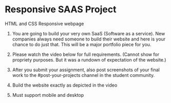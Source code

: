 # Responsive SAAS Project
HTML and CSS Responsive webpage

1. You are going to build your very own SaaS (Software as a service). New companies always need someone to build their website and here is your chance to do just that. This will be a major portfolio piece for you.

2. Please watch the video below for full requirements. (Cannot show for propriety purposes. But it was a rundown of expectation of the website.)

3. After you submit your assignment, also post screenshots of your final work to the #post-your-projects channel in the student community.

4. Build the website exactly as depicted in the video

5. Must support mobile and desktop

  
